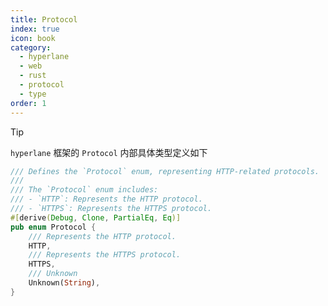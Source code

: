 ```yaml
---
title: Protocol
index: true
icon: book
category:
  - hyperlane
  - web
  - rust
  - protocol
  - type
order: 1
---
```


<Share colorful />

> [!tip]
>
> `hyperlane` 框架的 `Protocol` 内部具体类型定义如下

```rust
/// Defines the `Protocol` enum, representing HTTP-related protocols.
///
/// The `Protocol` enum includes:
/// - `HTTP`: Represents the HTTP protocol.
/// - `HTTPS`: Represents the HTTPS protocol.
#[derive(Debug, Clone, PartialEq, Eq)]
pub enum Protocol {
    /// Represents the HTTP protocol.
    HTTP,
    /// Represents the HTTPS protocol.
    HTTPS,
    /// Unknown
    Unknown(String),
}
```

<Bottom />
